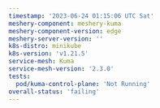 ```yaml
---
timestamp: '2023-06-24 01:15:06 UTC Sat'
meshery-component: meshery-kuma
meshery-component-version: edge
meshery-server-version: ''
k8s-distro: minikube
k8s-version: 'v1.21.5'
service-mesh: Kuma
service-mesh-version: '2.3.0'
tests:
  pod/kuma-control-plane: 'Not Running'
overall-status: 'failing'
---
```

